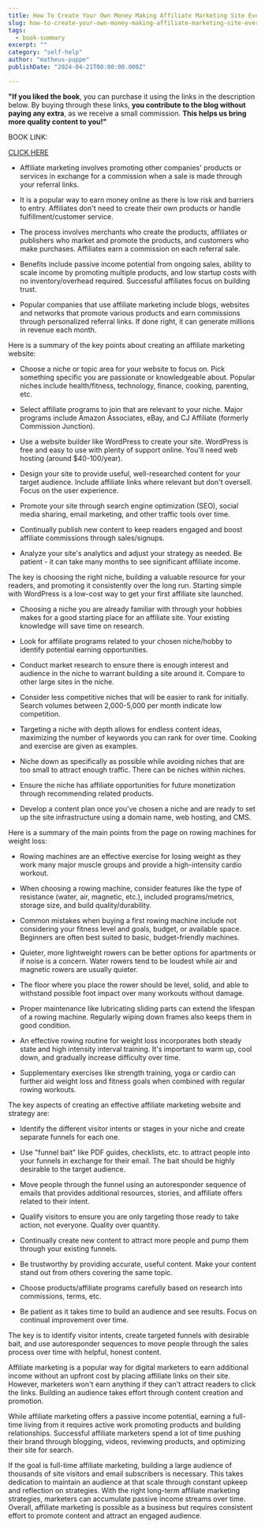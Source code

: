 ```yaml
---
title: How To Create Your Own Money Making Affiliate Marketing Site Every Step You Need To Take To Make Affilate Marketing Works For You - Barnes, Dawson
slug: how-to-create-your-own-money-making-affiliate-marketing-site-every-step-you-need-to-take-to-make-affilate-marketing-works-for-you-barnes-dawson
tags: 
  - book-summary
excerpt: ""
category: "self-help"
author: "matheus-puppe"
publishDate: "2024-04-21T00:00:00.000Z"

---
```


**"If you liked the book**, you can purchase it using the links in the description below. By buying through these links, **you contribute to the blog without paying any extra**, as we receive a small commission. **This helps us bring more quality content to you!"**


BOOK LINK:

[CLICK HERE](https://www.amazon.com/gp/search?ie=UTF8&tag=matheuspupp0a-20&linkCode=ur2&linkId=4410b525877ab397377c2b5e60711c1a&camp=1789&creative=9325&index=books&keywords=how-to-create-your-own-money-making-affiliate-marketing-site-every-step-you-need-to-take-to-make-affilate-marketing-works-for-you-barnes-dawson)



 

- Affiliate marketing involves promoting other companies' products or services in exchange for a commission when a sale is made through your referral links. 

- It is a popular way to earn money online as there is low risk and barriers to entry. Affiliates don't need to create their own products or handle fulfillment/customer service. 

- The process involves merchants who create the products, affiliates or publishers who market and promote the products, and customers who make purchases. Affiliates earn a commission on each referral sale.

- Benefits include passive income potential from ongoing sales, ability to scale income by promoting multiple products, and low startup costs with no inventory/overhead required. Successful affiliates focus on building trust.

- Popular companies that use affiliate marketing include blogs, websites and networks that promote various products and earn commissions through personalized referral links. If done right, it can generate millions in revenue each month.

 Here is a summary of the key points about creating an affiliate marketing website:

- Choose a niche or topic area for your website to focus on. Pick something specific you are passionate or knowledgeable about. Popular niches include health/fitness, technology, finance, cooking, parenting, etc. 

- Select affiliate programs to join that are relevant to your niche. Major programs include Amazon Associates, eBay, and CJ Affiliate (formerly Commission Junction). 

- Use a website builder like WordPress to create your site. WordPress is free and easy to use with plenty of support online. You'll need web hosting (around $40-100/year).

- Design your site to provide useful, well-researched content for your target audience. Include affiliate links where relevant but don't oversell. Focus on the user experience.

- Promote your site through search engine optimization (SEO), social media sharing, email marketing, and other traffic tools over time. 

- Continually publish new content to keep readers engaged and boost affiliate commissions through sales/signups. 

- Analyze your site's analytics and adjust your strategy as needed. Be patient - it can take many months to see significant affiliate income. 

The key is choosing the right niche, building a valuable resource for your readers, and promoting it consistently over the long run. Starting simple with WordPress is a low-cost way to get your first affiliate site launched.

 

- Choosing a niche you are already familiar with through your hobbies makes for a good starting place for an affiliate site. Your existing knowledge will save time on research.

- Look for affiliate programs related to your chosen niche/hobby to identify potential earning opportunities. 

- Conduct market research to ensure there is enough interest and audience in the niche to warrant building a site around it. Compare to other large sites in the niche.

- Consider less competitive niches that will be easier to rank for initially. Search volumes between 2,000-5,000 per month indicate low competition. 

- Targeting a niche with depth allows for endless content ideas, maximizing the number of keywords you can rank for over time. Cooking and exercise are given as examples. 

- Niche down as specifically as possible while avoiding niches that are too small to attract enough traffic. There can be niches within niches. 

- Ensure the niche has affiliate opportunities for future monetization through recommending related products. 

- Develop a content plan once you've chosen a niche and are ready to set up the site infrastructure using a domain name, web hosting, and CMS.

 Here is a summary of the main points from the page on rowing machines for weight loss:

- Rowing machines are an effective exercise for losing weight as they work many major muscle groups and provide a high-intensity cardio workout.

- When choosing a rowing machine, consider features like the type of resistance (water, air, magnetic, etc.), included programs/metrics, storage size, and build quality/durability. 

- Common mistakes when buying a first rowing machine include not considering your fitness level and goals, budget, or available space. Beginners are often best suited to basic, budget-friendly machines. 

- Quieter, more lightweight rowers can be better options for apartments or if noise is a concern. Water rowers tend to be loudest while air and magnetic rowers are usually quieter.

- The floor where you place the rower should be level, solid, and able to withstand possible foot impact over many workouts without damage. 

- Proper maintenance like lubricating sliding parts can extend the lifespan of a rowing machine. Regularly wiping down frames also keeps them in good condition.

- An effective rowing routine for weight loss incorporates both steady state and high intensity interval training. It's important to warm up, cool down, and gradually increase difficulty over time.

- Supplementary exercises like strength training, yoga or cardio can further aid weight loss and fitness goals when combined with regular rowing workouts.

 

The key aspects of creating an effective affiliate marketing website and strategy are:

- Identify the different visitor intents or stages in your niche and create separate funnels for each one. 

- Use "funnel bait" like PDF guides, checklists, etc. to attract people into your funnels in exchange for their email. The bait should be highly desirable to the target audience.

- Move people through the funnel using an autoresponder sequence of emails that provides additional resources, stories, and affiliate offers related to their intent. 

- Qualify visitors to ensure you are only targeting those ready to take action, not everyone. Quality over quantity.

- Continually create new content to attract more people and pump them through your existing funnels. 

- Be trustworthy by providing accurate, useful content. Make your content stand out from others covering the same topic. 

- Choose products/affiliate programs carefully based on research into commissions, terms, etc. 

- Be patient as it takes time to build an audience and see results. Focus on continual improvement over time.

The key is to identify visitor intents, create targeted funnels with desirable bait, and use autoresponder sequences to move people through the sales process over time with helpful, honest content.

 

Affiliate marketing is a popular way for digital marketers to earn additional income without an upfront cost by placing affiliate links on their site. However, marketers won't earn anything if they can't attract readers to click the links. Building an audience takes effort through content creation and promotion. 

While affiliate marketing offers a passive income potential, earning a full-time living from it requires active work promoting products and building relationships. Successful affiliate marketers spend a lot of time pushing their brand through blogging, videos, reviewing products, and optimizing their site for search. 

If the goal is full-time affiliate marketing, building a large audience of thousands of site visitors and email subscribers is necessary. This takes dedication to maintain an audience at that scale through constant upkeep and reflection on strategies. With the right long-term affiliate marketing strategies, marketers can accumulate passive income streams over time. Overall, affiliate marketing is possible as a business but requires consistent effort to promote content and attract an engaged audience.
